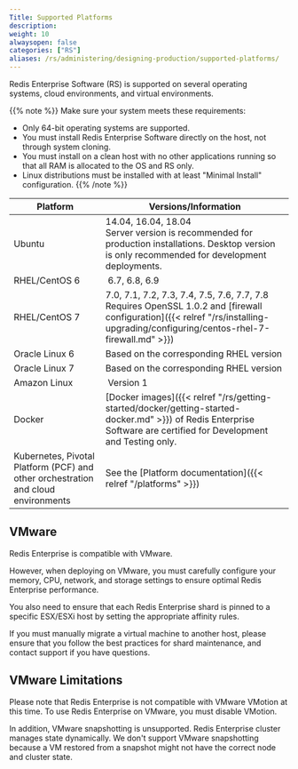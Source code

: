 ```yaml
---
Title: Supported Platforms
description:
weight: 10
alwaysopen: false
categories: ["RS"]
aliases: /rs/administering/designing-production/supported-platforms/
---
```

Redis Enterprise Software (RS) is supported on several operating systems, cloud environments, and virtual environments.

{{% note %}}
Make sure your system meets these requirements:

- Only 64-bit operating systems are supported.
- You must install Redis Enterprise Software directly on the host, not through system cloning.
- You must install on a clean host with no other applications running so that all RAM is allocated to the OS and RS only.
- Linux distributions must be installed with at least "Minimal Install" configuration.
{{% /note %}}

| **Platform** | **Versions/Information** |
|------------|-----------------|
| Ubuntu | 14.04, 16.04, 18.04<br>Server version is recommended for production installations. Desktop version is only recommended for development deployments. |
| RHEL/CentOS 6 |  6.7, 6.8, 6.9 |
| RHEL/CentOS 7 | 7.0, 7.1, 7.2, 7.3, 7.4, 7.5, 7.6, 7.7, 7.8<br>Requires OpenSSL 1.0.2 and [firewall configuration]({{< relref "/rs/installing-upgrading/configuring/centos-rhel-7-firewall.md" >}}) |
| Oracle Linux 6 | Based on the corresponding RHEL version |
| Oracle Linux 7 | Based on the corresponding RHEL version |
| Amazon Linux | Version 1 |
| Docker | [Docker images]({{< relref "/rs/getting-started/docker/getting-started-docker.md" >}}) of Redis Enterprise Software are certified for Development and Testing only. |
| Kubernetes, Pivotal Platform (PCF) and other orchestration and cloud environments | See the [Platform documentation]({{< relref "/platforms" >}}) |

## VMware

Redis Enterprise is compatible with VMware.

However, when deploying on VMware, you must carefully configure your memory, CPU,
network, and storage settings to ensure optimal Redis Enterprise performance.

You also need to ensure that each Redis Enterprise shard is pinned to a specific ESX/ESXi host by setting the appropriate affinity rules.

If you must manually migrate a virtual machine to another host, please ensure that you follow the best practices for shard maintenance, and contact support if you have questions.

## VMware Limitations

Please note that Redis Enterprise is not compatible with VMware VMotion at this time. To use Redis Enterprise on VMware, you must disable VMotion.

In addition, VMware snapshotting is unsupported. Redis Enterprise cluster manages state dynamically. We don't support VMware snapshotting because a VM restored from a snapshot might not have the correct node and cluster state.
